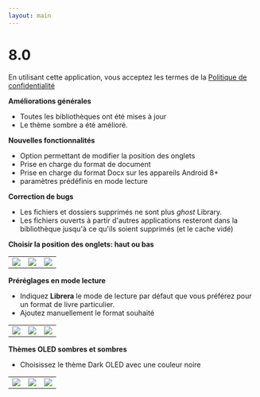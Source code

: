 ```yaml
---
layout: main
---
```


# 8.0

En utilisant cette application, vous acceptez les termes de la [Politique de confidentialité](/PrivacyPolicy/fr)

**Améliorations générales**

* Toutes les bibliothèques ont été mises à jour
* Le thème sombre a été amélioré.

**Nouvelles fonctionnalités**

* Option permettant de modifier la position des onglets
* Prise en charge du format de document
* Prise en charge du format Docx sur les appareils Android 8+
* paramètres prédéfinis en mode lecture

**Correction de bugs**

* Les fichiers et dossiers supprimés ne sont plus _ghost_ Library.
* Les fichiers ouverts à partir d'autres applications resteront dans la bibliothèque jusqu'à ce qu'ils soient supprimés (et le cache vidé)

**Choisir la position des onglets: haut ou bas**

||||
|-|-|-|
|![](2.png)|![](3.png)|![](1.png)|

**Préréglages en mode lecture**

* Indiquez **Librera** le mode de lecture par défaut que vous préférez pour un format de livre particulier.
* Ajoutez manuellement le format souhaité

||||
|-|-|-|
|![](4.png)|![](5.png)|![](6.png)|

**Thèmes OLED sombres et sombres**

* Choisissez le thème Dark OLED avec une couleur noire

||||
|-|-|-|
|![](9.png)|![](8.png)|![](7.png)|

